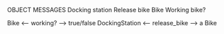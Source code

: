OBJECT            MESSAGES
Docking station   Release bike
Bike              Working bike?

Bike <-- working? --> true/false
DockingStation <-- release_bike --> a Bike
